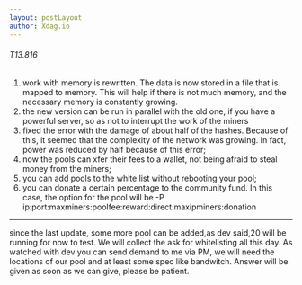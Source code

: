 ```yaml
---
layout: postLayout
author: Xdag.io
---
```


###### T13.816
1. work with memory is rewritten. The data is now stored in a file that is mapped to memory. This will help if there is not much memory, and the necessary memory is constantly growing.
1. the new version can be run in parallel with the old one, if you have a powerful server, so as not to interrupt the work of the miners
1. fixed the error with the damage of about half of the hashes. Because of this, it seemed that the complexity of the network was growing. In fact, power was reduced by half because of this error;
1. now the pools can xfer their fees to a wallet, not being afraid to steal money from the miners;
1. you can add pools to the white list without rebooting your pool;
1. you can donate a certain percentage to the community fund. In this case, the option for the pool will be -P ip:port:maxminers:poolfee:reward:direct:maxipminers:donation

***
since the last update, some more pool can be added,as dev said,20 will be running for now to test.
We will collect the ask for whitelisting all this day.
As watched with dev you can send demand to me via PM, we will need the locations of our pool and at least some spec like bandwitch.
Answer will be given as soon as we can give, please be patient.